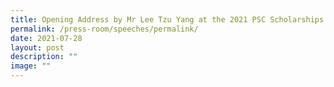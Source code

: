 ```yaml
---
title: Opening Address by Mr Lee Tzu Yang at the 2021 PSC Scholarships Award Ceremony
permalink: /press-room/speeches/permalink/
date: 2021-07-28
layout: post
description: ""
image: ""
---
```

